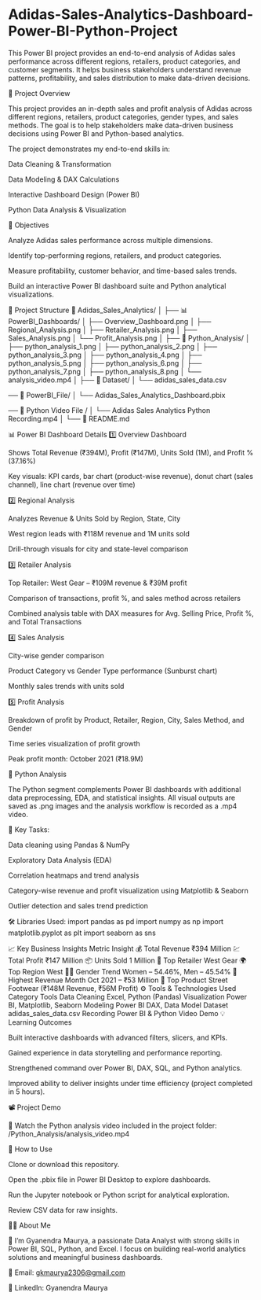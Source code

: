 # Adidas-Sales-Analytics-Dashboard-Power-BI-Python-Project
This Power BI project provides an end-to-end analysis of Adidas sales performance across different regions, retailers, product categories, and customer segments. It helps business stakeholders understand revenue patterns, profitability, and sales distribution to make data-driven decisions.

🧩 Project Overview

This project provides an in-depth sales and profit analysis of Adidas across different regions, retailers, product categories, gender types, and sales methods.
The goal is to help stakeholders make data-driven business decisions using Power BI and Python-based analytics.

The project demonstrates my end-to-end skills in:

Data Cleaning & Transformation

Data Modeling & DAX Calculations

Interactive Dashboard Design (Power BI)

Python Data Analysis & Visualization

🎯 Objectives

Analyze Adidas sales performance across multiple dimensions.

Identify top-performing regions, retailers, and product categories.

Measure profitability, customer behavior, and time-based sales trends.

Build an interactive Power BI dashboard suite and Python analytical visualizations.

📂 Project Structure
📁 Adidas_Sales_Analytics/
│
├── 📊 PowerBI_Dashboards/
│   ├── Overview_Dashboard.png
│   ├── Regional_Analysis.png
│   ├── Retailer_Analysis.png
│   ├── Sales_Analysis.png
│   └── Profit_Analysis.png
│
├── 🐍 Python_Analysis/
│   ├── python_analysis_1.png
│   ├── python_analysis_2.png
│   ├── python_analysis_3.png
│   ├── python_analysis_4.png
│   ├── python_analysis_5.png
│   ├── python_analysis_6.png
│   ├── python_analysis_7.png
│   ├── python_analysis_8.png
│   └── analysis_video.mp4
│
├── 📄 Dataset/
│   └── adidas_sales_data.csv

── 📘 PowerBI_File/
│   └── Adidas_Sales_Analytics_Dashboard.pbix

── 📘 Python Video File /
│   └── Adidas Sales Analytics Python Recording.mp4
│
└── 📘 README.md

📊 Power BI Dashboard Details
1️⃣ Overview Dashboard

Shows Total Revenue (₹394M), Profit (₹147M), Units Sold (1M), and Profit % (37.16%)

Key visuals: KPI cards, bar chart (product-wise revenue), donut chart (sales channel), line chart (revenue over time)

2️⃣ Regional Analysis

Analyzes Revenue & Units Sold by Region, State, City

West region leads with ₹118M revenue and 1M units sold

Drill-through visuals for city and state-level comparison

3️⃣ Retailer Analysis

Top Retailer: West Gear – ₹109M revenue & ₹39M profit

Comparison of transactions, profit %, and sales method across retailers

Combined analysis table with DAX measures for Avg. Selling Price, Profit %, and Total Transactions

4️⃣ Sales Analysis

City-wise gender comparison

Product Category vs Gender Type performance (Sunburst chart)

Monthly sales trends with units sold

5️⃣ Profit Analysis

Breakdown of profit by Product, Retailer, Region, City, Sales Method, and Gender

Time series visualization of profit growth

Peak profit month: October 2021 (₹18.9M)

🧠 Python Analysis

The Python segment complements Power BI dashboards with additional data preprocessing, EDA, and statistical insights.
All visual outputs are saved as .png images and the analysis workflow is recorded as a .mp4 video.

🔹 Key Tasks:

Data cleaning using Pandas & NumPy

Exploratory Data Analysis (EDA)

Correlation heatmaps and trend analysis

Category-wise revenue and profit visualization using Matplotlib & Seaborn

Outlier detection and sales trend prediction

🛠️ Libraries Used:
import pandas as pd
import numpy as np
import matplotlib.pyplot as plt
import seaborn as sns

📈 Key Business Insights
Metric	Insight
💰 Total Revenue	₹394 Million
💹 Total Profit	₹147 Million
📦 Units Sold	1 Million
🏬 Top Retailer	West Gear
🌍 Top Region	West
🧍‍♀️ Gender Trend	Women – 54.46%, Men – 45.54%
📆 Highest Revenue Month	Oct 2021 – ₹53 Million
👟 Top Product	Street Footwear (₹148M Revenue, ₹56M Profit)
⚙️ Tools & Technologies Used
Category	Tools
Data Cleaning	Excel, Python (Pandas)
Visualization	Power BI, Matplotlib, Seaborn
Modeling	Power BI DAX, Data Model
Dataset	adidas_sales_data.csv
Recording	Power BI & Python Video Demo
💡 Learning Outcomes

Built interactive dashboards with advanced filters, slicers, and KPIs.

Gained experience in data storytelling and performance reporting.

Strengthened command over Power BI, DAX, SQL, and Python analytics.

Improved ability to deliver insights under time efficiency (project completed in 5 hours).

📽️ Project Demo

🎥 Watch the Python analysis video included in the project folder:
/Python_Analysis/analysis_video.mp4

🧾 How to Use

Clone or download this repository.

Open the .pbix file in Power BI Desktop to explore dashboards.

Run the Jupyter notebook or Python script for analytical exploration.

Review CSV data for raw insights.

🧑‍💼 About Me

👋 I’m Gyanendra Maurya, a passionate Data Analyst with strong skills in Power BI, SQL, Python, and Excel.
I focus on building real-world analytics solutions and meaningful business dashboards.

📧 Email: gkmaurya2306@gmail.com

🔗 LinkedIn: Gyanendra Maurya
